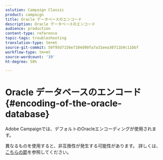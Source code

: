 ```yaml
---
solution: Campaign Classic
product: campaign
title: Oracle データベースのエンコード
description: Oracle データベースのエンコード
audience: production
content-type: reference
topic-tags: troubleshooting
translation-type: tm+mt
source-git-commit: 50f95d7156e7104d90fa7a31eea30711b9c11bbf
workflow-type: tm+mt
source-wordcount: '39'
ht-degree: 58%

---
```



# Oracle データベースのエンコード{#encoding-of-the-oracle-database}

Adobe Campaignでは、デフォルトのOracleエンコーディングが使用されます。

異なるものを使用すると、非互換性が発生する可能性があります。 詳しくは、[こちらの節](../../installation/using/database.md#oracle)を参照してください。
